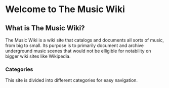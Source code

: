 # Welcome to The Music Wiki
## What is The Music Wiki?
The Music Wiki is a wiki site that catalogs and documents all sorts of music, from big to small. Its purpose is to primarily document and archive underground music scenes that would not be elligible for notability on bigger wiki sites like Wikipedia.

### Categories
This site is divided into different categories for easy navigation.
